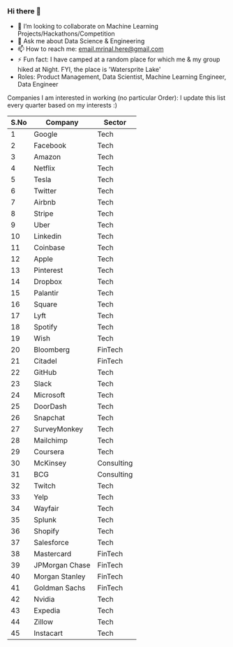 ### Hi there 👋


<!-- - 🔭 I’m currently working on ...
- 🌱 I’m currently learning ...
-->
- 👯 I’m looking to collaborate on Machine Learning Projects/Hackathons/Competition
- 💬 Ask me about Data Science & Engineering
- 📫 How to reach me: email.mrinal.here@gmail.com
- ⚡ Fun fact: I have camped at a random place for which me & my group hiked at Night. FYI, the place is 'Watersprite Lake'
- Roles: Product Management, Data Scientist, Machine Learning Engineer, Data Engineer

Companies I am interested in working (no particular Order):
I update this list every quarter based on my interests :)

| S.No| Company | Sector |
|------|-------|---------|
| 1 | Google | Tech |
| 2 | Facebook | Tech |
| 3 | Amazon | Tech |
| 4 | Netflix | Tech |
| 5 | Tesla | Tech |
| 6 | Twitter | Tech |
| 7 | Airbnb | Tech |
| 8 | Stripe | Tech |
| 9 | Uber | Tech |
| 10 | Linkedin | Tech |
| 11 | Coinbase | Tech |
| 12 | Apple | Tech |
| 13 | Pinterest| Tech |
| 14 | Dropbox	|	Tech |																						
| 15 | Palantir | Tech |																								
| 16 | Square | Tech |																									
| 17 | Lyft | Tech |																						
| 18 | Spotify |	Tech |																								
| 19 | Wish | Tech |																							
| 20 | Bloomberg | FinTech |																						
| 21 | Citadel | 	FinTech |																							
| 22 | GitHub | 	Tech |																					
| 23 | Slack | 	Tech |																							
| 24 | Microsoft | 	Tech |																							
| 25 | DoorDash | 	Tech |																					
| 26 | Snapchat |		Tech |																						
| 27 | SurveyMonkey | 	Tech |																								
| 28 | Mailchimp |	Tech |																							
| 29 | Coursera | 	Tech |																								
| 30 | McKinsey |		Consulting |																							
| 31 | BCG | 	Consulting |																						
| 32 | Twitch | Tech |																								
| 33 | Yelp | 	Tech |																							
| 34 | Wayfair | Tech |																									
| 35 | Splunk | 	Tech |																							
| 36 | Shopify | 	Tech |																							
| 37 | Salesforce | 	Tech |																							
| 38 | Mastercard | 	FinTech |																						
| 39 | JPMorgan Chase | 	FinTech |																						
| 40 | Morgan Stanley | FinTech |																									
| 41 | Goldman Sachs |	FinTech |																								
| 42 | Nvidia | 	Tech |																							
| 43 | Expedia | 	Tech |																							
| 44 | Zillow | 	Tech |																								
| 45 | Instacart |	Tech |	

